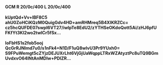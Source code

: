 #### GCM R 20/0c/400 L 20/0c/400
**kUptQd+Vv+lBF8C5**<br/>**ahU0ZoHCiKQzM0QuigGdv4HD+amRHMreq5B4XIKRZCc=**<br/>**cz5hcQUFDE07swpI6VT27/iwlpTe8EdU2/zYTHSeOKdoQott5Ai/zHJ6pfUFKfYt3KI2wo2twlCr5fSx...**<br/><br/>
**IoFbHS1s2fob5ooj**<br/>**QcGrRJNImd7u0/s1nFk4+N1D/F1uQ8wlvU3Pr9YUxh0=**<br/>**S9FPuWemgt5cZYjzDEJUXrLht6VjGjUaWqppLTRxWZAtyztPc8uTQ9BGmUvdxvO64lNtAnMDlw+PDIZR...**